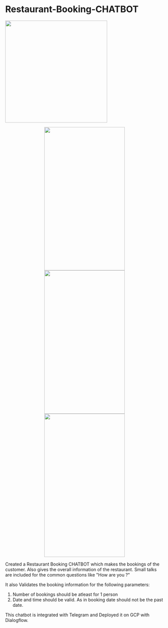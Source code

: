 # Restaurant-Booking-CHATBOT

<img src="icon.jpg" width="324" height="324">

<p align="center">
  <img src="Booking 1.jpg" width="256" height="455">
  <img src="Booking 2.jpg" width="256" height="455">
  <img src="validation.jpg" width="256" height="455">
</p>


Created a Restaurant Booking CHATBOT which makes the bookings of the customer. Also gives the overall information of the restaurant.
Small talks are included for the common questions like "How are you ?"

It also Validates the booking information for the following parameters:
1. Number of bookings should be atleast for 1 person
2. Date and time should be valid. As in booking date should not be the past date.

This chatbot is integrated with Telegram and Deployed it on GCP with Dialogflow.
